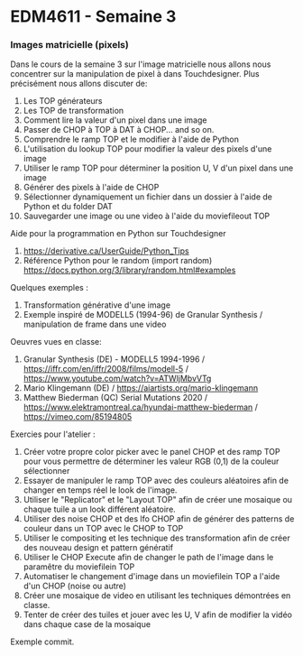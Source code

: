 # EDM4611 - Semaine 3
### Images matricielle (pixels)

Dans le cours de la semaine 3 sur l'image matricielle nous allons nous concentrer sur la manipulation de pixel à dans Touchdesigner. Plus précisément nous allons discuter de: 

1. Les TOP générateurs
2. Les TOP de transformation
3. Comment lire la valeur d'un pixel dans une image
4. Passer de CHOP à TOP à DAT à CHOP... and so on.
5. Comprendre le ramp TOP et le modifier à l'aide de Python
6. L'utilisation du lookup TOP pour modifier la valeur des pixels d'une image
7. Utiliser le ramp TOP pour déterminer la position U, V d'un pixel dans une image
8. Générer des pixels à l'aide de CHOP
9. Sélectionner dynamiquement un fichier dans un dossier à l'aide de Python et du folder DAT
10. Sauvegarder une image ou une video à l'aide du moviefileout TOP

Aide pour la programmation en Python sur Touchdesigner 

1. https://derivative.ca/UserGuide/Python_Tips
2. Référence Python pour le random (import random) https://docs.python.org/3/library/random.html#examples

Quelques exemples :

1. Transformation générative d'une image
2. Exemple inspiré de MODELL5 (1994-96) de Granular Synthesis / manipulation de frame dans une video 

Oeuvres vues en classe: 

1. Granular Synthesis (DE) - MODELL5 1994-1996 / https://iffr.com/en/iffr/2008/films/modell-5 / https://www.youtube.com/watch?v=ATWljMbvVTg
2. Mario Klingemann (DE) / https://aiartists.org/mario-klingemann
3. Matthew Biederman (QC) Serial Mutations 2020 / https://www.elektramontreal.ca/hyundai-matthew-biederman / https://vimeo.com/85194805

Exercies pour l'atelier : 

1. Créer votre propre color picker avec le panel CHOP et des ramp TOP pour vous permettre de déterminer les valeur RGB (0,1) de la couleur sélectionner
2. Essayer de manipuler le ramp TOP avec des couleurs aléatoires afin de changer en temps réel le look de l'image.
3. Utiliser le "Replicator" et le "Layout TOP" afin de créer une mosaique ou chaque tuile a un look différent aléatoire.
4. Utiliser des noise CHOP et des lfo CHOP afin de générer des patterns de couleur dans un TOP avec le CHOP to TOP
5. Utiliser le compositing et les technique des transformation afin de créer des nouveau design et pattern génératif
6. Utiliser le CHOP Execute afin de changer le path de l'image dans le paramêtre du moviefilein TOP
7. Automatiser le changement d'image dans un moviefilein TOP a l'aide d'un CHOP (noise ou autre)
8. Créer une mosaique de video en utilisant les techniques démontrées en classe.
9. Tenter de créer des tuiles et jouer avec les U, V afin de modifier la vidéo dans chaque case de la mosaique 

Exemple commit. 




